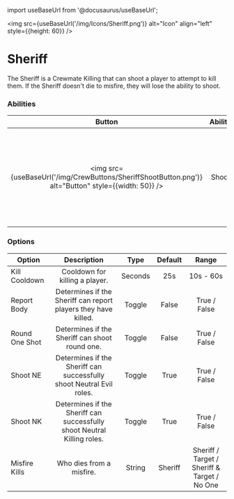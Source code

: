 import useBaseUrl from '@docusaurus/useBaseUrl';

<img src={useBaseUrl('/img/Icons/Sheriff.png')} alt="Icon" align="left" style={{height: 60}} />
# Sheriff

The Sheriff is a Crewmate Killing that can shoot a player to attempt to kill them. If the Sheriff doesn't die to misfire, they will lose the ability to shoot.

### Abilities

| Button | Ability | Description | Type |
|:----------:|:----------:|:-----------------:|:------:|
| <img src={useBaseUrl('/img/CrewButtons/SheriffShootButton.png')} alt="Button" style={{width: 50}} /> | Shoot | Shoot a player to kill them, misfiring if they aren't a Impostor or one of the other selected shootable factions | Player Interaction |

### Options

| Option | Description | Type | Default | Range |
|----------|:-----------------:|:------:|:------:|:------:|
| Kill Cooldown | Cooldown for killing a player. | Seconds | 25s | 10s - 60s |
| Report Body | Determines if the Sheriff can report players they have killed. | Toggle | False | True / False |
| Round One Shot | Determines if the Sheriff can shoot round one. | Toggle | False | True / False |
| Shoot NE | Determines if the Sheriff can successfully shoot Neutral Evil roles. | Toggle | True | True / False |
| Shoot NK | Determines if the Sheriff can successfully shoot Neutral Killing roles. | Toggle | True | True / False |
| Misfire Kills | Who dies from a misfire. | String | Sheriff | Sheriff / Target / Sheriff & Target / No One |
